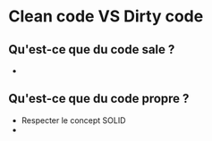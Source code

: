# Clean code VS Dirty code

## Qu'est-ce que du code sale ?

- 

## Qu'est-ce que du code propre ?

- Respecter le concept SOLID
- 
